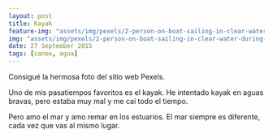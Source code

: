 ```yaml
---
layout: post
title: Kayak
feature-img: "assets/img/pexels/2-person-on-boat-sailing-in-clear-water-during-sunset-158045.jpg"
img: "assets/img/pexels/2-person-on-boat-sailing-in-clear-water-during-sunset-158045.jpg"
date: 27 September 2015
tags: [canoe, agua]
---
```



Consigué la hermosa foto del sitio web Pexels.


Uno de mis pasatiempos favoritos es el kayak.   He intentado kayak en aguas bravas, pero estaba muy mal y me caí todo el tiempo.


Pero amo el mar y amo remar en los estuarios. El mar siempre es diferente, cada vez que vas al mismo lugar.
